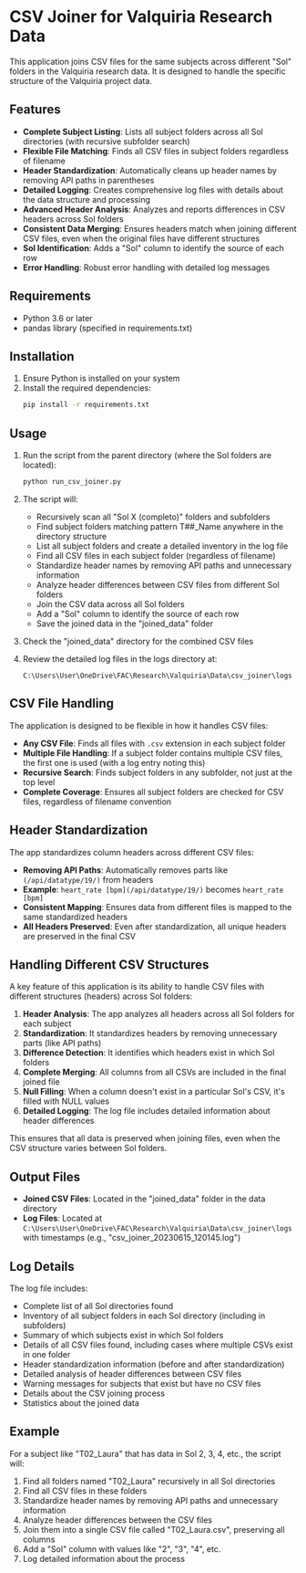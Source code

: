 # CSV Joiner for Valquiria Research Data

This application joins CSV files for the same subjects across different "Sol" folders in the Valquiria research data. It is designed to handle the specific structure of the Valquiria project data.

## Features

- **Complete Subject Listing**: Lists all subject folders across all Sol directories (with recursive subfolder search)
- **Flexible File Matching**: Finds all CSV files in subject folders regardless of filename
- **Header Standardization**: Automatically cleans up header names by removing API paths in parentheses
- **Detailed Logging**: Creates comprehensive log files with details about the data structure and processing
- **Advanced Header Analysis**: Analyzes and reports differences in CSV headers across Sol folders
- **Consistent Data Merging**: Ensures headers match when joining different CSV files, even when the original files have different structures
- **Sol Identification**: Adds a "Sol" column to identify the source of each row
- **Error Handling**: Robust error handling with detailed log messages

## Requirements

- Python 3.6 or later
- pandas library (specified in requirements.txt)

## Installation

1. Ensure Python is installed on your system
2. Install the required dependencies:
   ```bash
   pip install -r requirements.txt
   ```

## Usage

1. Run the script from the parent directory (where the Sol folders are located):
   ```bash
   python run_csv_joiner.py
   ```

2. The script will:
   - Recursively scan all "Sol X (completo)" folders and subfolders
   - Find subject folders matching pattern T##_Name anywhere in the directory structure
   - List all subject folders and create a detailed inventory in the log file
   - Find all CSV files in each subject folder (regardless of filename)
   - Standardize header names by removing API paths and unnecessary information
   - Analyze header differences between CSV files from different Sol folders
   - Join the CSV data across all Sol folders
   - Add a "Sol" column to identify the source of each row
   - Save the joined data in the "joined_data" folder

3. Check the "joined_data" directory for the combined CSV files
4. Review the detailed log files in the logs directory at:
   ```
   C:\Users\User\OneDrive\FAC\Research\Valquiria\Data\csv_joiner\logs
   ```

## CSV File Handling

The application is designed to be flexible in how it handles CSV files:

- **Any CSV File**: Finds all files with `.csv` extension in each subject folder
- **Multiple File Handling**: If a subject folder contains multiple CSV files, the first one is used (with a log entry noting this)
- **Recursive Search**: Finds subject folders in any subfolder, not just at the top level
- **Complete Coverage**: Ensures all subject folders are checked for CSV files, regardless of filename convention

## Header Standardization

The app standardizes column headers across different CSV files:

- **Removing API Paths**: Automatically removes parts like `(/api/datatype/19/)` from headers
- **Example**: `heart_rate [bpm](/api/datatype/19/)` becomes `heart_rate [bpm]`
- **Consistent Mapping**: Ensures data from different files is mapped to the same standardized headers
- **All Headers Preserved**: Even after standardization, all unique headers are preserved in the final CSV

## Handling Different CSV Structures

A key feature of this application is its ability to handle CSV files with different structures (headers) across Sol folders:

1. **Header Analysis**: The app analyzes all headers across all Sol folders for each subject
2. **Standardization**: It standardizes headers by removing unnecessary parts (like API paths)
3. **Difference Detection**: It identifies which headers exist in which Sol folders
4. **Complete Merging**: All columns from all CSVs are included in the final joined file
5. **Null Filling**: When a column doesn't exist in a particular Sol's CSV, it's filled with NULL values
6. **Detailed Logging**: The log file includes detailed information about header differences

This ensures that all data is preserved when joining files, even when the CSV structure varies between Sol folders.

## Output Files

- **Joined CSV Files**: Located in the "joined_data" folder in the data directory
- **Log Files**: Located at `C:\Users\User\OneDrive\FAC\Research\Valquiria\Data\csv_joiner\logs` with timestamps (e.g., "csv_joiner_20230615_120145.log")

## Log Details

The log file includes:
- Complete list of all Sol directories found
- Inventory of all subject folders in each Sol directory (including in subfolders)
- Summary of which subjects exist in which Sol folders
- Details of all CSV files found, including cases where multiple CSVs exist in one folder
- Header standardization information (before and after standardization)
- Detailed analysis of header differences between CSV files
- Warning messages for subjects that exist but have no CSV files
- Details about the CSV joining process
- Statistics about the joined data

## Example

For a subject like "T02_Laura" that has data in Sol 2, 3, 4, etc., the script will:
1. Find all folders named "T02_Laura" recursively in all Sol directories
2. Find all CSV files in these folders
3. Standardize header names by removing API paths and unnecessary information
4. Analyze header differences between the CSV files
5. Join them into a single CSV file called "T02_Laura.csv", preserving all columns
6. Add a "Sol" column with values like "2", "3", "4", etc.
7. Log detailed information about the process 